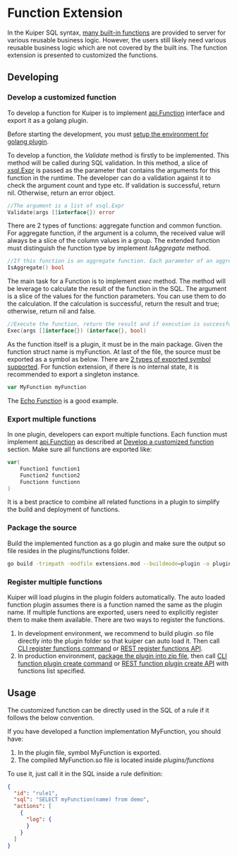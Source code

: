 # Function Extension

In the Kuiper SQL syntax, [many built-in functions](../sqls/built-in_functions.md) are provided to server for various reusable business logic. However, the users still likely need various reusable business logic which are not covered by the built ins. The function extension is presented to customized the functions.

## Developing

### Develop a customized function

To develop a function for Kuiper is to implement [api.Function](https://github.com/emqx/kuiper/blob/master/xstream/api/stream.go) interface and export it as a golang plugin.

Before starting the development, you must [setup the environment for golang plugin](overview.md#setup-the-plugin-developing-environment). 

To develop a function, the _Validate_ method is firstly to be implemented. This method will be called during SQL validation. In this method, a slice of [xsql.Expr](https://github.com/emqx/kuiper/blob/master/xsql/ast.go) is passed as the parameter that contains the arguments for this function in the runtime. The developer can do a validation against it to check the argument count and type etc. If validation is successful, return nil. Otherwise, return an error object.

```go
//The argument is a list of xsql.Expr
Validate(args []interface{}) error
```
There are 2 types of functions: aggregate function and common function. For aggregate function, if the argument is a column, the received value will always be a slice of the column values in a group. The extended function must distinguish the function type by implement _IsAggregate_ method.

```go
//If this function is an aggregate function. Each parameter of an aggregate function will be a slice
IsAggregate() bool
```

The main task for a Function is to implement _exec_ method. The method will be leverage to calculate the result of the function in the SQL. The argument is a slice of the values for the function parameters. You can use them to do the calculation. If the calculation is successful, return the result and true; otherwise, return nil and false. 

```go
//Execute the function, return the result and if execution is successful.If execution fails, return the error and false. 
Exec(args []interface{}) (interface{}, bool)
```  

As the function itself is a plugin, it must be in the main package. Given the function struct name is myFunction. At last of the file, the source must be exported as a symbol as below. There are [2 types of exported symbol supported](overview.md#plugin-development). For function extension, if there is no internal state, it is recommended to export a singleton instance.

```go
var MyFunction myFunction
```

The [Echo Function](https://github.com/emqx/kuiper/blob/master/plugins/functions/echo/echo.go) is a good example.

### Export multiple functions

In one plugin, developers can export multiple functions. Each function must implement [api.Function](https://github.com/emqx/kuiper/blob/master/xstream/api/stream.go) as described at [Develop a customized function](#develop-a-customized-function) section. Make sure all functions are exported like:

```go
var(
    Function1 function1
    Function2 function2
    Functionn functionn
)
```

It is a best practice to combine all related functions in a plugin to simplify the build and deployment of functions.

### Package the source

Build the implemented function as a go plugin and make sure the output so file resides in the plugins/functions folder.

```bash
go build -trimpath -modfile extensions.mod --buildmode=plugin -o plugins/functions/MyFunction.so extensions/functions/my_function.go
```

### Register multiple functions

Kuiper will load plugins in the plugin folders automatically. The auto loaded function plugin assumes there is a function named the same as the plugin name. If multiple functions are exported, users need to explicitly register them to make them available. There are two ways to register the functions.

1. In development environment, we recommend to build plugin .so file directly into the plugin folder so that kuiper can auto load it. Then call [CLI register functions command](../cli/plugins.md#register-functions) or [REST register functions API](../restapi/plugins.md#register-functions).
2. In production environment, [package the plugin into zip file](../plugins/plugins_tutorial.md#plugin-deployment-1), then call [CLI function plugin create command](../cli/plugins.md#create-a-plugin) or [REST function plugin create API](../restapi/plugins.md#create-a-plugin) with functions list specified.

## Usage

The customized function can be directly used in the SQL of a rule if it follows the below convention.

If you have developed a function implementation MyFunction, you should have:
1. In the plugin file, symbol MyFunction is exported.
2. The compiled MyFunction.so file is located inside _plugins/functions_

To use it, just call it in the SQL inside a rule definition:
```json
{
  "id": "rule1",
  "sql": "SELECT myFunction(name) from demo",
  "actions": [
    {
      "log": {
      }
    }
  ]
}
```
